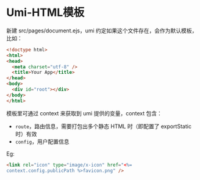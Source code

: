 # Umi-HTML模板

新建 src/pages/document.ejs，umi 约定如果这个文件存在，会作为默认模板，比如：

```html
<!doctype html>
<html>
<head>
  <meta charset="utf-8" />
  <title>Your App</title>
</head>
<body>
  <div id="root"></div>
</body>
</html>
```

模板里可通过 context 来获取到 umi 提供的变量，context 包含：

* `route`，路由信息，需要打包出多个静态 HTML 时（即配置了 exportStatic 时）有效
* `config`，用户配置信息

Eg:

```html
<link rel="icon" type="image/x-icon" href="<%= 
context.config.publicPath %>favicon.png" />
```